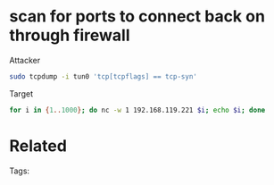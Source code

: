 # scan for ports to connect back on through firewall
Attacker
```bash
sudo tcpdump -i tun0 'tcp[tcpflags] == tcp-syn'
```
Target
```bash
for i in {1..1000}; do nc -w 1 192.168.119.221 $i; echo $i; done
```

# Related


Tags:

    
